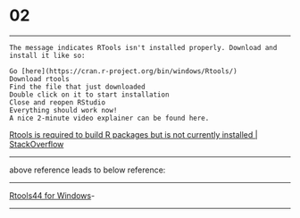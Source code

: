 # 02

____

```text
The message indicates RTools isn't installed properly. Download and install it like so:

Go [here](https://cran.r-project.org/bin/windows/Rtools/)
Download rtools
Find the file that just downloaded
Double click on it to start installation
Close and reopen RStudio
Everything should work now!
A nice 2-minute video explainer can be found here.
```

[Rtools is required to build R packages but is not currently installed | StackOverflow](https://stackoverflow.com/questions/59022977/rtools-is-required-to-build-r-packages-but-is-not-currently-installed)

____

above reference leads to below reference:

____

[Rtools44 for Windows](https://cran.r-project.org/bin/windows/Rtools/rtools44/rtools.html)-

____
